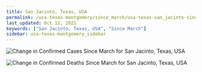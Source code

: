 ```yaml
---
title: San Jacinto, Texas, USA
permalink: /usa-texas-montgomery/since_march/usa-texas-san_jacinto-since_march.html
last_updated: Oct 12, 2021
keywords: ["San Jacinto, Texas, USA", "Since March"]
sidebar: usa-texas-montgomery_sidebar
---
```


![Change in Confirmed Cases Since March for San Jacinto, Texas, USA](/covid_tracker/images/graphs/usa-texas-san_jacinto-delta_confirmed-since_march_graph.png)

![Change in Confirmed Deaths Since March for San Jacinto, Texas, USA](/covid_tracker/images/graphs/usa-texas-san_jacinto-delta_deaths-since_march_graph.png)
